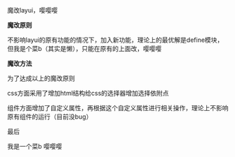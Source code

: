 魔改layui，嘤嘤嘤

<b>魔改原则</b>

不影响layui的原有功能的情况下，加入新功能，理论上的最优解是define模块，但我是个菜b（其实是懒），只能在原有的上面改，嘤嘤嘤

<b>魔改方法</b>

为了达成以上的魔改原则

css方面采用了增加html结构给css的选择器增加选择依附点

组件方面增加了自定义属性，再根据这个自定义属性进行相关操作，理论上不影响原有组件的运行（目前没bug）

最后

我是一个菜b 嘤嘤嘤



